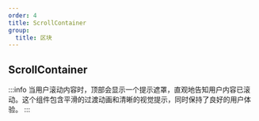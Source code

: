 ```yaml
---
order: 4
title: ScrollContainer
group:
  title: 区块
---
```


## ScrollContainer

:::info
当用户滚动内容时，顶部会显示一个提示遮罩，直观地告知用户内容已滚动。这个组件包含平滑的过渡动画和清晰的视觉提示，同时保持了良好的用户体验。
:::

<code src="./examples/demo1.tsx"></code>

